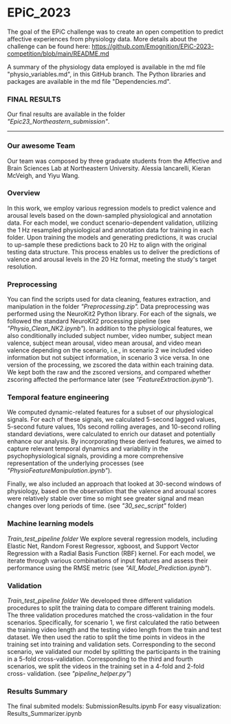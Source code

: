 # EPiC_2023

The goal of the EPiC challenge was to create an open
competition to predict affective experiences from physiology
data. More details about the challenge can be found here: https://github.com/Emognition/EPiC-2023-competition/blob/main/README.md

A summary of the physiology data employed is available in the md file "physio_variables.md", in this GitHub branch.
The Python libraries and packages are available in the md file "Dependencies.md".

### FINAL RESULTS
Our final results are available in the folder *"Epic23_Northeastern_submission"*.

--------

### Our awesome Team
Our team was composed by three graduate students from the Affective and Brain Sciences Lab at Northeastern University.
Alessia Iancarelli, Kieran McVeigh, and Yiyu Wang. 

### Overview
In this work, we employ various regression models to predict
valence and arousal levels based on the down-sampled
physiological and annotation data. For each model, we
conduct scenario-dependent validation, utilizing the 1 Hz
resampled physiological and annotation data for training in
each folder.
Upon training the models and generating predictions, it was
crucial to up-sample these predictions back to 20 Hz to align
with the original testing data structure. This process enables
us to deliver the predictions of valence and arousal levels in
the 20 Hz format, meeting the study's target resolution.

### Preprocessing
You can find the scripts used for data cleaning, features extraction, and manipulation in the folder *"Preprocessing.zip".*
Data preprocessing was performed using the NeuroKit2
Python library. For each of the signals, we followed the
standard NeuroKit2 processing pipeline (see *"Physio_Clean_NK2.ipynb"*).
In addition to the physiological features, we also
conditionally included subject number, video number,
subject mean valence, subject mean arousal, video mean
arousal, and video mean valence depending on the scenario,
i.e., in scenario 2 we included video information but not
subject information, in scenario 3 vice versa.
In one version of the processing, we zscored the data within each training data. We kept both the raw and the zscored versions, and compared whether zscoring affected the performance later (see *"FeatureExtraction.ipynb"*).

### Temporal feature engineering 
We computed dynamic-related features for a subset of our physiological signals. 
For each of these signals, we calculated 5-second lagged
values, 5-second future values, 10s second rolling averages,
and 10-second rolling standard deviations, were calculated to
enrich our dataset and potentially enhance our analysis. By
incorporating these derived features, we aimed to capture
relevant temporal dynamics and variability in the
psychophysiological signals, providing a more
comprehensive representation of the underlying processes (see *"PhysioFeatureManipulation.ipynb"*).

Finally, we also included an approach that looked at
30-second windows of physiology, based on the observation
that the valence and arousal scores were relatively stable over
time so might see greater signal and mean changes over long
periods of time. (see *"30_sec_script"* folder)


### Machine learning models
*Train_test_pipeline folder* 
We explore several regression models, including Elastic Net,
Random Forest Regressor, xgboost, and Support Vector Regression
with a Radial Basis Function (RBF) kernel. For each model,
we iterate through various combinations of input features and
assess their performance using the RMSE metric (see *"All_Model_Prediction.ipynb"*).

### Validation
*Train_test_pipeline folder*
We developed three different validation procedures to
split the training data to compare different training models.
The three validation procedures matched the cross-validation
in the four scenarios. Specifically, for scenario 1, we first
calculated the ratio between the training video length and the
testing video length from the train and test dataset. We then
used the ratio to split the time points in videos in the training
set into training and validation sets. Corresponding to the
second scenario, we validated our model by splitting the
participants in the training in a 5-fold cross-validation.
Corresponding to the third and fourth scenarios, we split the
videos in the training set in a 4-fold and 2-fold cross-
validation. (see *"pipeline_helper.py"*)

### Results Summary
The final submited models: SubmissionResults.ipynb
For easy visualization: Results_Summarizer.ipynb
